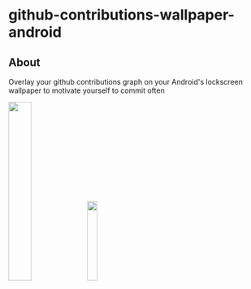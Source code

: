# github-contributions-wallpaper-android
## About
Overlay your github contributions graph on your Android's lockscreen wallpaper to motivate yourself to commit often

<p float="left">
  <img src="https://github.com/thisistrivial/thisistrivial/blob/master/res/github-contributions-wallpaper-android/android.png" width="30%">
  <img src="https://github.com/thisistrivial/thisistrivial/blob/master/res/github-contributions-wallpaper-android/github-cont.png" width="20%">
</p>


